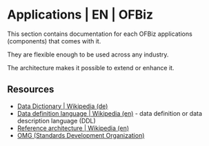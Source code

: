 # Applications | EN | OFBiz
This section contains documentation for each OFBiz applications (components) that comes with it.

They are flexible enough to be used across any industry.

The architecture makes it possible to extend or enhance it.

## Resources
- [Data Dictionary | Wikipedia (de)](https://de.wikipedia.org/wiki/Data-Dictionary)
- [Data definition language | Wikipedia (en)](https://en.wikipedia.org/wiki/Data_definition_language) - data definition or data description language (DDL)
- [Reference architecture | Wikipedia (en)](https://en.wikipedia.org/wiki/Reference_architecture)
- [OMG (Standards Development Organization)](https://www.omg.org/)
